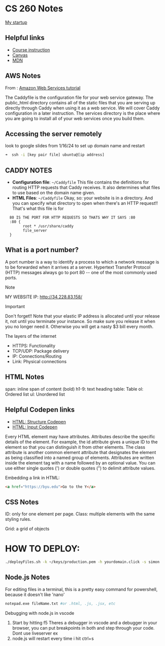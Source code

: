 # CS 260 Notes

[My startup](https://simon.cs260.click)

## Helpful links

- [Course instruction](https://github.com/webprogramming260)
- [Canvas](https://byu.instructure.com)
- [MDN](https://developer.mozilla.org)


## AWS Notes
From : [Amazon Web Services tutorial](https://github.com/webprogramming260/.github/blob/main/profile/webServers/amazonWebServicesEc2/amazonWebServicesEc2.md)
<!-- I don't quite understand this yet so I'm going to save it for later.-->
The Caddyfile is the configuration file for your web service gateway. The public_html directory contains all of the static files that you are serving up directly through Caddy when using it as a web service. We will cover Caddy configuration in a later instruction. The services directory is the place where you are going to install all of your web services once you build them.

## Accessing the server remotely
look to google slides from 1/16/24 to set up domain name and restart

```sh
➜  ssh -i [key pair file] ubuntu@[ip address]
```
## CADDY NOTES
- **Configuration file**: `~/Caddyfile`
  This file contains the definitions for routing HTTP requests that Caddy receives. It also determines what files to use based on the domain name given.
- **HTML Files**: `~/Caddyfile`
  Okay, so: your website is in a directory. And you can specify what directory to open when there's an HTTP request!! That's what this file is for
```
  80 IS THE PORT FOR HTTP REQUESTS SO THATS WHY IT SAYS :80 
  :80 {
        root * /usr/share/caddy
        file_server
  }
```
## What is a port number?
A port number is a way to identify a process to which a network message is to be forwarded when it arrives at a server. Hypertext Transfer Protocol (HTTP) messages always go to port 80 -- one of the most commonly used ports.
>[!NOTE]
> MY WEBSITE IP: http://34.228.83.158/

>[!IMPORTANT]
>Don't forget!!
Note that your elastic IP address is allocated until your release it, not until you terminate your instance. So make sure you release it when you no longer need it. Otherwise you will get a nasty $3 bill every month.

The layers of the internet
- HTTPS: Functionality
- TCP/UDP: Package delivery
- IP: Connections/Routing
- Link: Physical connections

## HTML Notes

span: inline span of content (bold)
h1-9: text heading
table: Table
ol: Ordered list
ul: Unordered list

## Helpful Codepen links
- [HTML: Structure Codepen](https://codepen.io/codingdork/pen/EaYdmeP)
- [HTML: Input Codepen](https://codepen.io/codingdork/pen/ZYzqyLW)

Every HTML element may have attributes. Attributes describe the specific details of the element. For example, the id attribute gives a unique ID to the element so that you can distinguish it from other elements. The class attribute is another common element attribute that designates the element as being classified into a named group of elements. Attributes are written inside the element tag with a name followed by an optional value. You can use either single quotes (') or double quotes (") to delimit attribute values.

Embedding a link in HTML:
```html
<a href="https://byu.edu">Go to the Y</a>
```
## CSS Notes

ID: only for one element per page. 
Class: multiple elements with the same styling rules.

Grid: a grid of objects

# HOW TO DEPLOY:

  ```sh
  ./deployFiles.sh -k ~/keys/production.pem -h yourdomain.click -s simon
  ```
## Node.js Notes

For editing files in a terminal, this is a pretty easy command for powershell, because it doesn't like 'nano'
  ```sh
  notepad.exe fileName.txt #or .html, .js, .jsx, etc
  ```
Debugging with node.js in vscode 
1. Start by hitting f5
   Theres a debugger in vscode and a debugger in your browser, you can put breakpoints in both and step through your code.
   Dont use liveserver ex
2. node.js will restart every time i hit ctrl+s
